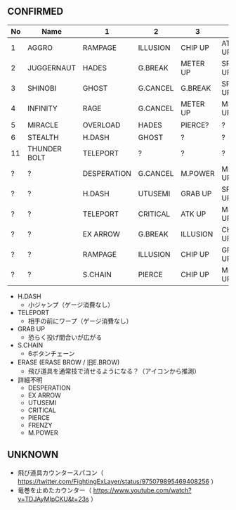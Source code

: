 ## CONFIRMED

|No|Name|1|2|3|4|5|Note|
|--|----|-|-|-|-|-|----|
|1|AGGRO|RAMPAGE|ILLUSION|CHIP UP|ATK UP|ATK UP|βから変更なし|
|2|JUGGERNAUT|HADES|G.BREAK|METER UP|SPEED UP|ATK UP|βから変更なし|
|3|SHINOBI|GHOST|G.CANCEL|G.BREAK|SPEED UP|ATK UP|βから変更なし|
|4|INFINITY|RAGE|G.CANCEL|METER UP|METER UP|METER UP|βから変更なし|
|5|MIRACLE|OVERLOAD|HADES|PIERCE?|?|?|βはILLUSION、GC、GB|
|6|STEALTH|H.DASH|GHOST|?|?|?||
|11|THUNDER BOLT|TELEPORT|?|?|?|?|ブレアPVより|
|?|?|DESPERATION|G.CANCEL|M.POWER|METER UP|METER UP|ほくとPVなど|
|?|?|H.DASH|UTUSEMI|GRAB UP|SPEED UP|SPEED UP|通常版PV|
|?|?|TELEPORT|CRITICAL|ATK UP|METER UP|FRENZY|通常版PV。サンダーボルトか？|
|?|?|EX ARROW|G.BREAK|ILLUSION|CHIP UP|FRENZY|通常版PV|
|?|?|RAMPAGE|ILLUSION|CHIP UP|GRAB UP|ERASE|通常版PV|
|?|?|S.CHAIN|PIERCE|CHIP UP|METER UP|ERASE|https://twitter.com/miharasan/status/981756364622974976|


- H.DASH
  - 小ジャンプ（ゲージ消費なし）
- TELEPORT
  - 相手の前にワープ（ゲージ消費なし）
- GRAB UP
  - 恐らく投げ間合いが広がる
- S.CHAIN
  - 6ボタンチェーン
- ERASE (ERASE BROW / 旧E.BROW)
  - 飛び道具を通常技で消せるようになる？（アイコンから推測）
- 詳細不明
  - DESPERATION
  - EX ARROW
  - UTUSEMI
  - CRITICAL
  - PIERCE
  - FRENZY
  - M.POWER


## UNKNOWN

- 飛び道具カウンタースパコン（ https://twitter.com/FightingExLayer/status/975079895469408256 ）
- 竜巻を止めたカウンター（ https://www.youtube.com/watch?v=TDJAyMIpCKU&t=23s ）
